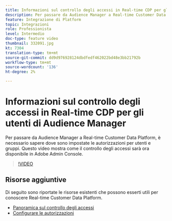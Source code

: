 ```yaml
---
title: Informazioni sul controllo degli accessi in Real-time CDP per gli utenti di Audience Manager
description: Per passare da Audience Manager a Real-time Customer Data Platform, è necessario sapere dove sono impostate le autorizzazioni per utenti e gruppi. Questo video mostra come il controllo degli accessi sarà ora disponibile in Adobe Admin Console.
feature: Integrazione di Platform
topic: Integrazioni
role: Professionista
level: Intermedio
doc-type: feature video
thumbnail: 332091.jpg
kt: 7304
translation-type: tm+mt
source-git-commit: dd9d976928124dbdfedf462022bd48e3bb21792b
workflow-type: tm+mt
source-wordcount: '136'
ht-degree: 2%

---
```



# Informazioni sul controllo degli accessi in Real-time CDP per gli utenti di Audience Manager

Per passare da Audience Manager a Real-time Customer Data Platform, è necessario sapere dove sono impostate le autorizzazioni per utenti e gruppi. Questo video mostra come il controllo degli accessi sarà ora disponibile in Adobe Admin Console.

>[!VIDEO](https://video.tv.adobe.com/v/332091/?quality=12&learn=on)

## Risorse aggiuntive

Di seguito sono riportate le risorse esistenti che possono esserti utili per conoscere Real-time Customer Data Platform.

* [Panoramica sul controllo degli accessi](https://experienceleague.adobe.com/docs/experience-platform/access-control/home.html?lang=en#access-control-hierarchy-and-workflow)
* [Configurare le autorizzazioni](https://experienceleague.adobe.com/docs/platform-learn/getting-started-for-data-architects-and-data-engineers/configure-permissions.html?lang=en)
